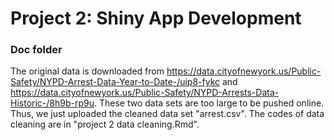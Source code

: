 # Project 2: Shiny App Development

### Doc folder

The original data is downloaded from https://data.cityofnewyork.us/Public-Safety/NYPD-Arrest-Data-Year-to-Date-/uip8-fykc and https://data.cityofnewyork.us/Public-Safety/NYPD-Arrests-Data-Historic-/8h9b-rp9u.
These two data sets are too large to be pushed online. Thus, we just uploaded the cleaned data set "arrest.csv".
The codes of data cleaning are in "project 2 data cleaning.Rmd".
